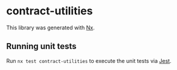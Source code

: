 # contract-utilities

This library was generated with [Nx](https://nx.dev).

## Running unit tests

Run `nx test contract-utilities` to execute the unit tests via [Jest](https://jestjs.io).
